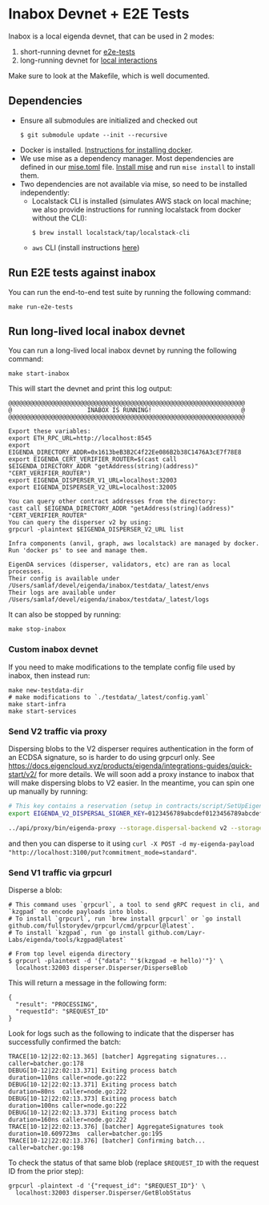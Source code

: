 # Inabox Devnet + E2E Tests

Inabox is a local eigenda devnet, that can be used in 2 modes:
1. short-running devnet for [e2e-tests](#run-e2e-tests-against-inabox)
2. long-running devnet for [local interactions](#run-long-lived-local-inabox-devnet)

Make sure to look at the Makefile, which is well documented.

## Dependencies
- Ensure all submodules are initialized and checked out
    ```
    $ git submodule update --init --recursive
    ```
- Docker is installed. [Instructions for installing docker](https://www.docker.com/products/docker-desktop/).
- We use mise as a dependency manager. Most dependencies are defined in our [mise.toml](../mise.toml) file. [Install mise](https://mise.jdx.dev/getting-started.html) and run `mise install` to install them.
- Two dependencies are not available via mise, so need to be installed independently: 
  - Localstack CLI is installed (simulates AWS stack on local machine; we also provide instructions for running localstack from docker without the CLI):
      ```
      $ brew install localstack/tap/localstack-cli
      ```
  - `aws` CLI  (install instructions [here](https://docs.aws.amazon.com/cli/latest/userguide/getting-started-install.html))

## Run E2E tests against inabox

You can run the end-to-end test suite by running the following command:
```
make run-e2e-tests
```

## Run long-lived local inabox devnet

You can run a long-lived local inabox devnet by running the following command:
```
make start-inabox
```
This will start the devnet and print this log output:
```
@@@@@@@@@@@@@@@@@@@@@@@@@@@@@@@@@@@@@@@@@@@@@@@@@@@@@@@@@@@@@@@@@@
@                     INABOX IS RUNNING!                         @
@@@@@@@@@@@@@@@@@@@@@@@@@@@@@@@@@@@@@@@@@@@@@@@@@@@@@@@@@@@@@@@@@@

Export these variables:
export ETH_RPC_URL=http://localhost:8545
export EIGENDA_DIRECTORY_ADDR=0x1613beB3B2C4f22Ee086B2b38C1476A3cE7f78E8
export EIGENDA_CERT_VERIFIER_ROUTER=$(cast call $EIGENDA_DIRECTORY_ADDR "getAddress(string)(address)" "CERT_VERIFIER_ROUTER")
export EIGENDA_DISPERSER_V1_URL=localhost:32003
export EIGENDA_DISPERSER_V2_URL=localhost:32005

You can query other contract addresses from the directory:
cast call $EIGENDA_DIRECTORY_ADDR "getAddress(string)(address)" "CERT_VERIFIER_ROUTER"
You can query the disperser v2 by using:
grpcurl -plaintext $EIGENDA_DISPERSER_V2_URL list

Infra components (anvil, graph, aws localstack) are managed by docker.
Run 'docker ps' to see and manage them.

EigenDA services (disperser, validators, etc) are ran as local processes.
Their config is available under /Users/samlaf/devel/eigenda/inabox/testdata/_latest/envs
Their logs are available under /Users/samlaf/devel/eigenda/inabox/testdata/_latest/logs
```

It can also be stopped by running:
```
make stop-inabox
```

### Custom inabox devnet

If you need to make modifications to the template config file used by inabox, then instead run:
```
make new-testdata-dir
# make modifications to `./testdata/_latest/config.yaml`
make start-infra
make start-services
```


### Send V2 traffic via proxy

Dispersing blobs to the V2 disperser requires authentication in the form of an ECDSA signature, so is harder to do using grpcurl only.
See https://docs.eigencloud.xyz/products/eigenda/integrations-guides/quick-start/v2/ for more details. We will soon add a proxy instance to inabox that will make dispersing blobs to V2 easier. In the meantime, you can spin one up manually by running:
```bash
# This key contains a reservation (setup in contracts/script/SetUpEigenDA.s.sol)
export EIGENDA_V2_DISPERSAL_SIGNER_KEY=0123456789abcdef0123456789abcdef0123456789abcdef0123456789abcded

../api/proxy/bin/eigenda-proxy --storage.dispersal-backend v2 --storage.backends-to-enable v2 --apis.enabled standard --eigenda.v2.cert-verifier-router-or-immutable-verifier-addr $EIGENDA_CERT_VERIFIER_ROUTER --eigenda.v2.eth-rpc $ETH_RPC_URL --eigenda.v2.signer-payment-key-hex $EIGENDA_V2_DISPERSAL_SIGNER_KEY --eigenda.v2.disperser-rpc $EIGENDA_DISPERSER_V2_URL --eigenda.v2.eigenda-directory $EIGENDA_DIRECTORY_ADDR --eigenda.v2.disable-tls --eigenda.g1-path ../resources/srs/g1.point --eigenda.g2-path ../resources/srs/g2.point --eigenda.g2-path-trailing ../resources/srs/g2.trailing.point
```
and then you can disperse to it using `curl -X POST -d my-eigenda-payload "http://localhost:3100/put?commitment_mode=standard"`.

### Send V1 traffic via grpcurl

Disperse a blob:
```
# This command uses `grpcurl`, a tool to send gRPC request in cli, and `kzgpad` to encode payloads into blobs.
# To install `grpcurl`, run `brew install grpcurl` or `go install github.com/fullstorydev/grpcurl/cmd/grpcurl@latest`.
# To install `kzgpad`, run `go install github.com/Layr-Labs/eigenda/tools/kzgpad@latest`

# From top level eigenda directory
$ grpcurl -plaintext -d '{"data": "'$(kzgpad -e hello)'"}' \
  localhost:32003 disperser.Disperser/DisperseBlob
```

This will return a message in the following form:

```
{
  "result": "PROCESSING",
  "requestId": "$REQUEST_ID"
}
```

Look for logs such as the following to indicate that the disperser has successfully confirmed the batch:
```
TRACE[10-12|22:02:13.365] [batcher] Aggregating signatures...      caller=batcher.go:178
DEBUG[10-12|22:02:13.371] Exiting process batch                    duration=110ns caller=node.go:222
DEBUG[10-12|22:02:13.371] Exiting process batch                    duration=80ns  caller=node.go:222
DEBUG[10-12|22:02:13.373] Exiting process batch                    duration=100ns caller=node.go:222
DEBUG[10-12|22:02:13.373] Exiting process batch                    duration=160ns caller=node.go:222
TRACE[10-12|22:02:13.376] [batcher] AggregateSignatures took       duration=10.609723ms  caller=batcher.go:195
TRACE[10-12|22:02:13.376] [batcher] Confirming batch...            caller=batcher.go:198
```

To check the status of that same blob (replace `$REQUEST_ID` with the request ID from the prior step):

```
grpcurl -plaintext -d '{"request_id": "$REQUEST_ID"}' \
  localhost:32003 disperser.Disperser/GetBlobStatus
```

